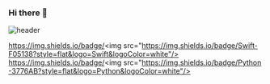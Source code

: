 ### Hi there 👋

![header](https://capsule-render.vercel.app/api?type=slice)


https://img.shields.io/badge/<img src="https://img.shields.io/badge/Swift-F05138?style=flat&logo=Swift&logoColor=white"/>
https://img.shields.io/badge/<img src="https://img.shields.io/badge/Python-3776AB?style=flat&logo=Python&logoColor=white"/>

<!--
**oyslucy/oyslucy** is a ✨ _special_ ✨ repository because its `README.md` (this file) appears on your GitHub profile.

Here are some ideas to get you started:

- 🔭 I’m currently working on ...
- 🌱 I’m currently learning ...
- 👯 I’m looking to collaborate on ...
- 🤔 I’m looking for help with ...
- 💬 Ask me about ...
- 📫 How to reach me: ...
- 😄 Pronouns: ...
- ⚡ Fun fact: ...
-->
